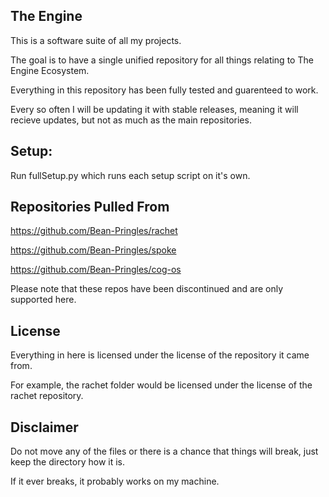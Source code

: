 ## The Engine

This is a software suite of all my projects.

The goal is to have a single unified repository for all things relating to The Engine Ecosystem.

Everything in this repository has been fully tested and guarenteed to work. 

Every so often I will be updating it with stable releases, meaning it will recieve updates, but not as much as the main repositories.

## Setup:

Run fullSetup.py which runs each setup script on it's own.

## Repositories Pulled From

https://github.com/Bean-Pringles/rachet

https://github.com/Bean-Pringles/spoke

https://github.com/Bean-Pringles/cog-os

Please note that these repos have been discontinued and are only supported here.

## License 

Everything in here is licensed under the license of the repository it came from. 

For example, the rachet folder would be licensed under the license of the rachet repository. 

## Disclaimer

Do not move any of the files or there is a chance that things will break,
just keep the directory how it is.

If it ever breaks, it probably works on my machine.
